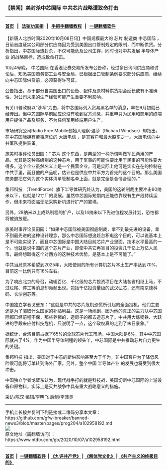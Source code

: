 ### 【禁闻】美封杀中芯国际 中共芯片战略遭致命打击
------------------------

#### [首页](https://github.com/gfw-breaker/banned-news3/blob/master/README.md) &nbsp;&nbsp;|&nbsp;&nbsp; [法轮功真相](https://github.com/begood0513/basic/blob/master/README.md)  &nbsp;&nbsp;|&nbsp;&nbsp; [手把手翻墙教程](https://github.com/gfw-breaker/guides/wiki)  &nbsp;&nbsp;|&nbsp;&nbsp; [一键翻墙软件](https://github.com/gfw-breaker/nogfw/blob/master/README.md)  



<div><div class="post_content" itemprop="articleBody">
 <p>
  【新唐人北京时间2020年10月08日讯】中国规模最大的
  <ok href="https://www.ntdtv.com/gb/芯片.htm">
   芯片
  </ok>
  制造商
  <ok href="https://www.ntdtv.com/gb/中芯国际.htm">
   中芯国际
  </ok>
  ，日前首度证实公司部分供应商因为受到美国出口管制规定的限制，而中断供货。分析指出，中芯国际遭封杀，不仅可能危及公司生存，同时也对中共发展
  <ok href="https://www.ntdtv.com/gb/半导体产业.htm">
   半导体产业
  </ok>
  的战略目标，造成致命打击。
 </p>
 <p>
  10月4号晚，
  <ok href="https://www.ntdtv.com/gb/中芯国际.htm">
   中芯国际
  </ok>
  在香港证券交易所发布公告称，经过多日询问供应商和讨论后，知悉美国商务部工业与安全局，已根据出口管制条例要求部分供应商，继续向中芯国际供货前，必须获得许可证。
 </p>
 <p>
  公告指出，基于部分自美国出口的设备、配件及原材料供货期会延长或有不准确性，对公司未来的生产经营可能产生重要不利影响。
 </p>
 <p>
  有关川普政府以“涉军”为由，将中芯国际列入贸易黑名单的消息，早在9月初就已经传出。但中芯国际早前回应说没有收到官方消息，并重申只为民用和商用的终端用户提供产品及服务，不为任何军用终端用户生产。
 </p>
 <p>
  市场研究公司Radio Free Mobile创始人理察·温莎（Richard Windsor）却指出，在中芯国际拥有董事席位的
  <ok href="https://www.ntdtv.com/gb/大唐电信.htm">
   大唐电信
  </ok>
  ，是其客户和最大股东之一。大唐电信向中共军队提供装备。
 </p>
 <p>
  旅美时事评论员田园：“
  <ok href="https://www.ntdtv.com/gb/芯片.htm">
   芯片
  </ok>
  这个东西，是典型的一种所谓叫做军民两用的产品，尤其是这种高级别的这种芯片，用于军事的可能性要比用于民事的可能性要大得多。这个企业虽然名义上是一个民营企业，可是实际上他可是实实在在的控制在中共手里，而且他的产品呢，估计也是供应中共军方为首先的这个目的。那么美国商务部把它列为这个实体清单管制名单上面，就是完全是合情合理的。”
 </p>
 <p>
  <ok href="https://www.ntdtv.com/gb/集邦科技.htm">
   集邦科技
  </ok>
  （TrendForce）旗下半导体研究处认为，美国的这轮制裁主要冲击90纳米以下，也就是12寸厂的发展。虽然中芯国际短期内还能依靠现有生产线持续运作，但未来将面临无法采购新机进行扩产的窘境。
 </p>
 <p>
  另外，28纳米以上成熟制程的扩产，以及14纳米以下先进位程发展计划，恐怕都将被迫放缓。
 </p>
 <p>
  旅美时事评论员田园：“如果中芯国际被美国彻底制裁，拿不到最先进的设备，拿不到最先进的这种设计理念，那么中芯国际想追赶台积电这个目的，可以说基本上是不可能实现了。而且中芯国际是中国大陆目前芯片产业里面，技术水平最高的一个。也就是说中国的这个芯片产业，即使中共它再盲目的投资几千亿上万亿人民币，最终想取得这个对西方的这种技术优势，是基本上是不可能了。”
 </p>
 <p>
  中共当局原本希望到2025年，大陆使用的所有计算机芯片本土生产率达到70%，目前这一比例只有16%左右。
 </p>
 <p>
  为了响应北京的号召，动辄百亿、千亿级的芯片投资项目在大陆各省相继上马，不过烂尾、停工等消息却频频出现。包括千亿投资量级的武汉弘芯，还有南京德科码、长沙创芯等。
 </p>
 <p>
  中国独立学者戈壁东：“这就是中共的芯片危机恐慌所引起的全面投机，他们主要还是为了骗取什么国家的补贴利益。这是一场闹剧，因为他的真正的主力队中芯国际都已经前程不保，那些养猪的，造房子的都去造芯片了。中共用大炼钢铁、大跃进的手段来应付科技危机，只说明了一点，这个政权真的走到了末日景象。”
 </p>
 <p>
  据统计，台湾目前占据了65%的全球芯片代工市场，中国大陆是6%，其中中芯国际就占了4%。作为中国半导体制程的领头羊，中芯国际是中共推动芯片自力更生的关键。
 </p>
 <p>
  <ok href="https://www.ntdtv.com/gb/集邦科技.htm">
   集邦科技
  </ok>
  指出，美国对于中芯的断供影响甚至大于华为，非中国客户为了降低风险很可能将订单转到海外厂家。另外，整个中国
  <ok href="https://www.ntdtv.com/gb/半导体产业.htm">
   半导体产业
  </ok>
  的发展也将受到很大冲击。
 </p>
 <p>
  中国独立学者戈壁东认为，现代战争打的就是科技战，美国切断中芯国际的上游设备和原物料，实际上是灭共战争中具有重大战略意义的措施。
 </p>
 <p>
  采访/陈汉 编辑/李明飞 后制/李沛灵
 </p>
 <div class="single_ad">
 </div>
</div>
</div>
<hr/>
手机上长按并复制下列链接或二维码分享本文章：<br/>
https://github.com/gfw-breaker/banned-news3/blob/master/pages/prog204/a102958192.md <br/>
<a href='https://github.com/gfw-breaker/banned-news3/blob/master/pages/prog204/a102958192.md'><img src='https://github.com/gfw-breaker/banned-news3/blob/master/pages/prog204/a102958192.md.png'/></a> <br/>
原文地址（需翻墙访问）：https://www.ntdtv.com/gb/2020/10/07/a102958192.html


------------------------
#### [首页](https://github.com/gfw-breaker/banned-news3/blob/master/README.md) &nbsp;|&nbsp; [一键翻墙软件](https://github.com/gfw-breaker/nogfw/blob/master/README.md) &nbsp;| [《九评共产党》](https://github.com/gfw-breaker/9ping.md/blob/master/README.md#九评之一评共产党是什么) | [《解体党文化》](https://github.com/gfw-breaker/jtdwh.md/blob/master/README.md) | [《共产主义的终极目的》](https://github.com/gfw-breaker/gczydzjmd.md/blob/master/README.md)


<img src='http://gfw-breaker.win/banned-news3/pages/prog204/a102958192.md' width='0px' height='0px'/>